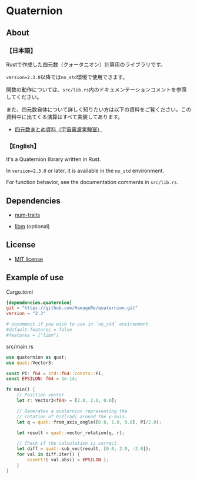 # Quaternion

## About

### 【日本語】

Rustで作成した四元数（クォータニオン）計算用のライブラリです。

`version=2.3.0`以降では`no_std`環境で使用できます。

関数の動作については、`src/lib.rs`内のドキュメンテーションコメントを参照してください。

また、四元数自体について詳しく知りたい方は以下の資料をご覧ください。この資料中に出てくる演算はすべて実装してあります。

- [四元数まとめ資料（宇宙電波実験室）](https://space-denpa.jp/2019/03/26/quaternion-doc/)

### 【English】

It's a Quaternion library written in Rust.

In `version=2.3.0` or later, it is available in the `no_std` environment.

For function behavior, see the documentation comments in `src/lib.rs`.

## Dependencies

- [num-traits](https://crates.io/crates/num-traits)

- [libm](https://crates.io/crates/libm) (optional)

## License

- [MIT license](https://opensource.org/licenses/MIT)

## Example of use

Cargo.toml

```toml
[dependencies.quaternion]
git = "https://github.com/HamaguRe/quaternion.git"
version = "2.3"

# Uncomment if you wish to use in `no_std` environment.
#default-features = false
#features = ["libm"]
```

src/main.rs

```rust
use quaternion as quat;
use quat::Vector3;

const PI: f64 = std::f64::consts::PI;
const EPSILON: f64 = 1e-14;

fn main() {
    // Position vector
    let r: Vector3<f64> = [2.0, 2.0, 0.0];

    // Generates a quaternion representing the
    // rotation of π/2[rad] around the y-axis.
    let q = quat::from_axis_angle([0.0, 1.0, 0.0], PI/2.0);

    let result = quat::vector_rotation(q, r);

    // Check if the calculation is correct.
    let diff = quat::sub_vec(result, [0.0, 2.0, -2.0]);
    for val in diff.iter() {
        assert!( val.abs() < EPSILON );
    }
}
```
